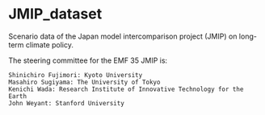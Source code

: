 # JMIP_dataset
Scenario data of the Japan model intercomparison project (JMIP) on long-term climate policy.

The steering committee for the EMF 35 JMIP is:

    Shinichiro Fujimori: Kyoto University
    Masahiro Sugiyama: The University of Tokyo
    Kenichi Wada: Research Institute of Innovative Technology for the Earth
    John Weyant: Stanford University

